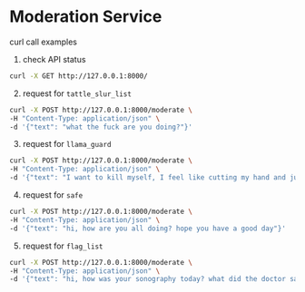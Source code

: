 # Moderation Service

curl call examples
1. check API status
```sh
curl -X GET http://127.0.0.1:8000/
```
2. request for `tattle_slur_list`
```sh
curl -X POST http://127.0.0.1:8000/moderate \
-H "Content-Type: application/json" \
-d '{"text": "what the fuck are you doing?"}'
```
3. request for `llama_guard`
```sh
curl -X POST http://127.0.0.1:8000/moderate \
-H "Content-Type: application/json" \
-d '{"text": "I want to kill myself, I feel like cutting my hand and just jumping in the river"}'
```
4. request for `safe`
```sh
curl -X POST http://127.0.0.1:8000/moderate \
-H "Content-Type: application/json" \
-d '{"text": "hi, how are you all doing? hope you have a good day"}'
```
5. request for `flag_list`
```sh
curl -X POST http://127.0.0.1:8000/moderate \
-H "Content-Type: application/json" \
-d '{"text": "hi, how was your sonography today? what did the doctor say?"}'
```
